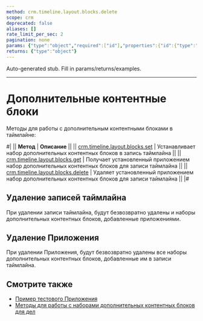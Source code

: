 ```yaml
---
method: crm.timeline.layout.blocks.delete
scope: crm
deprecated: false
aliases: []
rate_limit_per_sec: 2
pagination: none
params: {"type":"object","required":["id"],"properties":{"id":{"type":"integer"}}}
returns: {"type":"object"}
---
```


Auto-generated stub. Fill in params/returns/examples.

---

# Дополнительные контентные блоки

Методы для работы с дополнительным контентными блоками в таймлайне:

#|
|| **Метод** | **Описание** ||
|| [crm.timeline.layout.blocks.set](./crm-timeline-layout-blocks-set.md) | Устанавливает набор дополнительных контентных блоков в запись таймлайна ||
|| [crm.timeline.layout.blocks.get](./crm-timeline-layout-blocks-get.md) | Получает установленный приложением набор дополнительных контентных блоков для записи таймлайна ||
|| [crm.timeline.layout.blocks.delete](./crm-timeline-layout-blocks-delete.md) | Удаляет установленный приложением набор дополнительных контентных блоков для записи таймлайна ||
|#

## Удаление записей таймлайна

При удалении записи таймлайна, будут безвозвратно удалены и наборы дополнительных контентных блоков, добавленные приложениями.

## Удаление Приложения

При удалении Приложения, будут безвозвратно удалены все наборы дополнительных контентных блоков, добавленные им в записи таймлайна.

## Смотрите также

- [Пример тестового Приложения](./content-blocks-test-app.md)
- [Методы для работы с наборами дополнительных контентных блоков для дел](../activities/layout-blocks/index.md)

